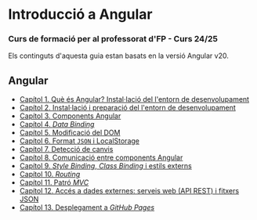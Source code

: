 # Introducció a Angular
### Curs de formació per al professorat d'FP - Curs 24/25

Els continguts d'aquesta guia estan basats en la versió Angular v20.

## Angular
* [Capítol 1. Què és Angular? Instal·lació del l'entorn de desenvolupament](chapter01.md)
* [Capítol 2. Instal·lació i preparació del l'entorn de desenvolupament](chapter02.md)
* [Capítol 3. Components Angular](chapter03.md)
* [Capítol 4. *Data Binding*](chapter04.md)
* [Capítol 5. Modificació del DOM](chapter05.md)
* [Capítol 6. Format `JSON` i LocalStorage](chapter06.md)
* [Capítol 7. Detecció de canvis](chapter07.md)
* [Capítol 8. Comunicació entre components Angular](chapter08.md)
* [Capítol 9. *Style Binding*, *Class Binding* i estils externs](chapter09.md)
* [Capítol 10. *Routing*](chapter10.md)
* [Capítol 11. Patró *MVC*](chapter11.md)
* [Capítol 12. Accés a dades externes: serveis web (API REST) i fitxers JSON](chapter12.md)
* [Capítol 13. Desplegament a *GitHub Pages*](chapter13.md)
<!--
* [Capítol 1. Què és Angular. Instal·lació del l'entorn de desenvolupament](chapter01.md)
* [Capítol 1. Format JSON i LocalStorage](chapter1.md)
* [Capítol 2. Components Angular](chapter2.md)
* [Capítol 3. Estils externs](chapter3.md)
* [Capítol 4. *Routing*](chapter4.md)
* [Capítol 5. Patró *MVC*](chapter5.md)
* [Capítol 6. Lectura d'un fitxer JSON](chapter6.md)
* [Capítol 7. Accés a un servei web (API REST)](chapter7.md)
* [Capítol 8. Firebase](chapter8.md)
* [Capítol 9. Guardes de ruta](chapter9.md)
* [Capítol 10. Workspace: una aplicació, múltiples GUI](chapter10.md)
* [Capítol 11. Publicació d'una aplicació Angular a GitHub Pages](chapter11.md)
-->

<!--
## Llicència
 <p xmlns:cc="http://creativecommons.org/ns#" xmlns:dct="http://purl.org/dc/terms/"><a property="dct:title" rel="cc:attributionURL" href="https://macervero.gitbook.io/guia-angular-2023-2024/">Guia Angular - Ionic 2023/2024</a> by <a rel="cc:attributionURL dct:creator" property="cc:attributionName" href="https://www.linkedin.com/in/macervero/">Maria dels Àngels Cerveró Abelló</a> is licensed under <a href="http://creativecommons.org/licenses/by-nc-sa/4.0/?ref=chooser-v1" target="_blank" rel="license noopener noreferrer" style="display:inline-block;">Attribution-NonCommercial-ShareAlike 4.0 International<img style="height:8px!important;margin-left:3px;vertical-align:text-bottom;" src="https://mirrors.creativecommons.org/presskit/icons/cc.svg?ref=chooser-v1"><img style="height:8px!important;margin-left:3px;vertical-align:text-bottom;" src="https://mirrors.creativecommons.org/presskit/icons/by.svg?ref=chooser-v1"><img style="height:8px!important;margin-left:3px;vertical-align:text-bottom;" src="https://mirrors.creativecommons.org/presskit/icons/nc.svg?ref=chooser-v1"><img style="height:8px!important;margin-left:3px;vertical-align:text-bottom;" src="https://mirrors.creativecommons.org/presskit/icons/sa.svg?ref=chooser-v1"></a></p>
 -->
